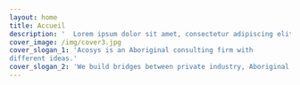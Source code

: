 ```yaml
---
layout: home
title: Accueil
description: '  Lorem ipsum dolor sit amet, consectetur adipiscing elit. Phasellus sit amet iaculis elit. Nam semper ut arcu non placerat. Praesent nibh massa varius.'
cover_image: /img/cover3.jpg
cover_slogan_1: 'Acosys is an Aboriginal consulting firm with
different ideas.'
cover_slogan_2: 'We build bridges between private industry, Aboriginal communities, and government.'
---
```

